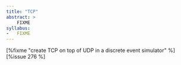 ```yaml
---
title: "TCP"
abstract: >
    FIXME
syllabus:
-   FIXME
---
```


[%fixme "create TCP on top of UDP in a discrete event simulator" %] [%issue 276 %]
